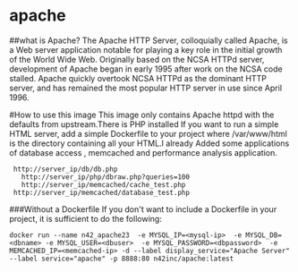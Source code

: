 # apache

##what is  Apache?
The Apache HTTP Server, colloquially called Apache, is a Web server application notable for playing a key role in the initial growth of the World Wide Web. Originally based on the NCSA HTTPd server, development of Apache began in early 1995 after work on the NCSA code stalled. Apache quickly overtook NCSA HTTPd as the dominant HTTP server, and has remained the most popular HTTP server in use since April 1996.

#How to use this image
This image only contains Apache httpd with the defaults from upstream.There is PHP installed
 If you want to run a simple HTML server, add a simple Dockerfile to your project where /var/www/html  is the directory containing all your HTML.I already Added some applications of database access , memcached and performance analysis application.
 
 ```
  http://server_ip/db/db.php
	http://server_ip/php/dbraw.php?queries=100
	http://server_ip/memcached/cache_test.php
  http://server_ip/memcached/database_test.php
```

###Without a Dockerfile
If you don't want to include a Dockerfile in your project, it is sufficient to do the following:

```
docker run --name n42_apache23  -e MYSQL_IP=<mysql-ip>  -e MYSQL_DB=<dbname> -e MYSQL_USER=<dbuser>  -e MYSQL_PASSWORD=<dbpassword>  -e MEMCACHED_IP=<memcached-ip> -d --label display_service="Apache Server" --label service="apache" -p 8888:80 n42inc/apache:latest
```
